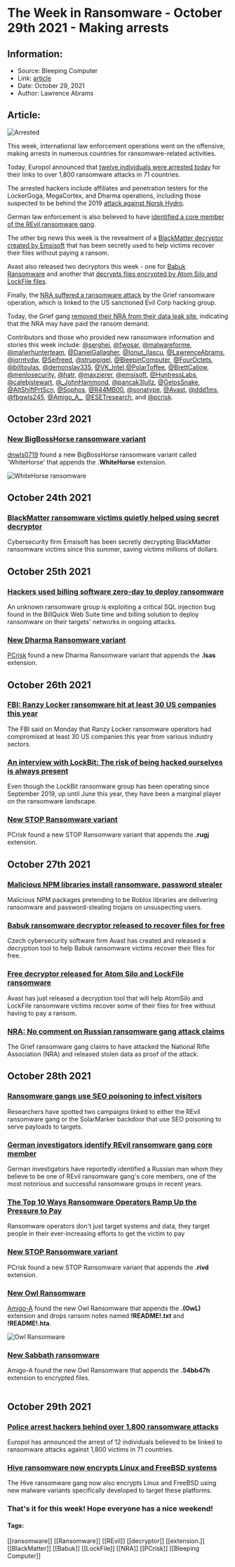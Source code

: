 # The Week in Ransomware - October 29th 2021 - Making arrests
### 

## Information:
+ Source: Bleeping Computer
+ Link: [article](https://www.bleepingcomputer.com/news/security/the-week-in-ransomware-october-29th-2021-making-arrests/)
+ Date: October 29, 2021
+ Author: Lawrence Abrams


## Article:
![Arrested](https://www.bleepstatic.com/content/hl-images/2021/10/29/arrest-cuffs.jpg)


This week, international law enforcement operations went on the offensive, making arrests in numerous countries for ransomware-related activities.


Today, Europol announced that [twelve individuals were arrested today](https://www.bleepingcomputer.com/news/security/police-arrest-hackers-behind-over-1-800-ransomware-attacks/) for their links to over 1,800 ransomware attacks in 71 countries.


The arrested hackers include affiliates and penetration testers for the LockerGoga, MegaCortex, and Dharma operations, including those suspected to be behind the 2019 [attack against Norsk Hydro](https://www.bleepingcomputer.com/news/security/lockergoga-ransomware-sends-norsk-hydro-into-manual-mode/).


German law enforcement is also believed to have [identified a core member of the REvil ransomware gang](https://www.bleepingcomputer.com/news/security/german-investigators-identify-revil-ransomware-gang-core-member/).


The other big news this week is the revealment of a [BlackMatter decryptor created by Emsisoft](https://www.bleepingcomputer.com/news/security/blackmatter-ransomware-victims-quietly-helped-using-secret-decryptor/) that has been secretly used to help victims recover their files without paying a ransom.


Avast also released two decryptors this week - one for [Babuk Ransomware](https://www.bleepingcomputer.com/news/security/babuk-ransomware-decryptor-released-to-recover-files-for-free/) and another that [decrypts files encrypted by Atom Silo and LockFile files](https://www.bleepingcomputer.com/news/security/free-decryptor-released-for-atom-silo-and-lockfile-ransomware/).


Finally, the [NRA suffered a ransomware attack](https://www.bleepingcomputer.com/news/security/nra-no-comment-on-russian-ransomware-gang-attack-claims/) by the Grief ransomware operation, which is linked to the US sanctioned Evil Corp hacking group.


Today, the Grief gang [removed their NRA from their data leak site](https://twitter.com/BrettCallow/status/1454085960912629764), indicating that the NRA may have paid the ransom demand.


Contributors and those who provided new ransomware information and stories this week include: [@serghei](https://twitter.com/serghei), [@fwosar](https://twitter.com/fwosar), [@malwareforme](https://twitter.com/malwareforme), [@malwrhunterteam](https://twitter.com/malwrhunterteam), [@DanielGallagher](https://twitter.com/DanielGallagher), [@Ionut\_Ilascu](https://twitter.com/Ionut_Ilascu), [@LawrenceAbrams](https://twitter.com/LawrenceAbrams), [@jorntvdw](https://twitter.com/jorntvdw), [@Seifreed](https://twitter.com/Seifreed), [@struppigel](https://twitter.com/struppigel), [@BleepinComputer](https://twitter.com/BleepinComputer), [@FourOctets](https://twitter.com/FourOctets), [@billtoulas](https://twitter.com/billtoulas), [@demonslay335](https://twitter.com/demonslay335), [@VK\_Intel](https://twitter.com/VK_Intel),[@PolarToffee](https://twitter.com/PolarToffee), [@BrettCallow](https://twitter.com/BrettCallow), [@menlosecurity](https://twitter.com/menlosecurity?lang=en), [@hatr](https://twitter.com/hatr), [@maxzierer](https://twitter.com/maxzierer), [@emsisoft](https://twitter.com/emsisoft), [@HuntressLabs](https://twitter.com/huntresslabs), [@calebjstewart](https://twitter.com/calebjstewart), [@\_JohnHammond](https://twitter.com/_JohnHammond), [@pancak3lullz](https://twitter.com/pancak3lullz), [@GelosSnake](https://twitter.com/GelosSnake), [@AltShiftPrtScn](https://twitter.com/AltShiftPrtScn), [@Sophos](https://twitter.com/Sophos), [@R44MB00](https://twitter.com/R44MB00), [@sonatype](https://twitter.com/sonatype), [@Avast](https://twitter.com/Avast), [@ddd1ms](https://twitter.com/ddd1ms), [@fbgwls245](https://twitter.com/fbgwls245), [@Amigo\_A\_](https://twitter.com/Amigo_A_), [@ESETresearch](https://twitter.com/ESETresearch), and [@pcrisk](https://twitter.com/pcrisk).


October 23rd 2021
-----------------


### [New BigBossHorse ransomware variant](https://twitter.com/fbgwls245/status/1452121786267566087)


[dnwls0719](https://twitter.com/fbgwls245) found a new BigBossHorse ransomware variant called 'WhiteHorse' that appends the **.WhiteHorse** extension.


![WhiteHorse ransomware](https://www.bleepstatic.com/images/news/columns/week-in-ransomware/2021/october/29/whitehorse.jpg)


October 24th 2021
-----------------


### [BlackMatter ransomware victims quietly helped using secret decryptor](https://www.bleepingcomputer.com/news/security/blackmatter-ransomware-victims-quietly-helped-using-secret-decryptor/)


Cybersecurity firm Emsisoft has been secretly decrypting BlackMatter ransomware victims since this summer, saving victims millions of dollars.


October 25th 2021
-----------------


### [Hackers used billing software zero-day to deploy ransomware](https://www.bleepingcomputer.com/news/security/hackers-used-billing-software-zero-day-to-deploy-ransomware/)


An unknown ransomware group is exploiting a critical SQL injection bug found in the BillQuick Web Suite time and billing solution to deploy ransomware on their targets' networks in ongoing attacks.


### [New Dharma Ransomware variant](https://twitter.com/pcrisk/status/1452526758486552579)


[PCrisk](https://twitter.com/pcrisk) found a new Dharma Ransomware variant that appends the **.lsas** extension.


October 26th 2021
-----------------


### [FBI: Ranzy Locker ransomware hit at least 30 US companies this year](https://www.bleepingcomputer.com/news/security/fbi-ranzy-locker-ransomware-hit-at-least-30-us-companies-this-year/)


The FBI said on Monday that Ranzy Locker ransomware operators had compromised at least 30 US companies this year from various industry sectors.


### [An interview with LockBit: The risk of being hacked ourselves is always present](https://therecord.media/an-interview-with-lockbit-the-risk-of-being-hacked-ourselves-is-always-present/)


Even though the LockBit ransomware group has been operating since September 2019, up until June this year, they have been a marginal player on the ransomware landscape.


### [New STOP Ransomware variant](https://twitter.com/pcrisk/status/1452892231631843332)


PCrisk found a new STOP Ransomware variant that appends the **.rugj** extension.


October 27th 2021
-----------------


### [Malicious NPM libraries install ransomware, password stealer](https://www.bleepingcomputer.com/news/security/malicious-npm-libraries-install-ransomware-password-stealer/)


Malicious NPM packages pretending to be Roblox libraries are delivering ransomware and password-stealing trojans on unsuspecting users.


### [Babuk ransomware decryptor released to recover files for free](https://www.bleepingcomputer.com/news/security/babuk-ransomware-decryptor-released-to-recover-files-for-free/)


Czech cybersecurity software firm Avast has created and released a decryption tool to help Babuk ransomware victims recover their files for free.


### [Free decryptor released for Atom Silo and LockFile ransomware](https://www.bleepingcomputer.com/news/security/free-decryptor-released-for-atom-silo-and-lockfile-ransomware/)


Avast has just released a decryption tool that will help AtomSilo and LockFile ransomware victims recover some of their files for free without having to pay a ransom.


### [NRA: No comment on Russian ransomware gang attack claims](https://www.bleepingcomputer.com/news/security/nra-no-comment-on-russian-ransomware-gang-attack-claims/)


The Grief ransomware gang claims to have attacked the National Rifle Association (NRA) and released stolen data as proof of the attack.


October 28th 2021
-----------------


### [Ransomware gangs use SEO poisoning to infect visitors](https://www.bleepingcomputer.com/news/security/ransomware-gangs-use-seo-poisoning-to-infect-visitors/)


Researchers have spotted two campaigns linked to either the REvil ransomware gang or the SolarMarker backdoor that use SEO poisoning to serve payloads to targets.


### [German investigators identify REvil ransomware gang core member](https://www.bleepingcomputer.com/news/security/german-investigators-identify-revil-ransomware-gang-core-member/)


German investigators have reportedly identified a Russian man whom they believe to be one of REvil ransomware gang's core members, one of the most notorious and successful ransomware groups in recent years.


### [The Top 10 Ways Ransomware Operators Ramp Up the Pressure to Pay](https://news.sophos.com/en-us/2021/10/28/the-top-10-ways-ransomware-operators-ramp-up-the-pressure-to-pay/)


Ransomware operators don't just target systems and data, they target people in their ever-increasing efforts to get the victim to pay


### [New STOP Ransomware variant](https://twitter.com/pcrisk/status/1453652831358042115)


PCrisk found a new STOP Ransomware variant that appends the **.rivd** extension.


### [New Owl Ransomware](https://twitter.com/Amigo_A_/status/1453818142526951429)


[Amigo-A](https://twitter.com/Amigo_A_) found the new Owl Ransomware that appends the **.(OwL)** extension and drops ransom notes named **!README!.txt** and **!README!.hta**.


![Owl Ransomware](https://www.bleepstatic.com/images/news/columns/week-in-ransomware/2021/october/29/owl.jpg)


### [New Sabbath ransomware](https://twitter.com/Amigo_A_/status/1453803985371082774)


Amigo-A found the new Owl Ransomware that appends the **.54bb47h** extension to encrypted files.


![Sabbath Ransomware](data:image/gif;base64,R0lGODlhAQABAAAAACH5BAEKAAEALAAAAAABAAEAAAICTAEAOw==)


October 29th 2021
-----------------


### [Police arrest hackers behind over 1,800 ransomware attacks](https://www.bleepingcomputer.com/news/security/police-arrest-hackers-behind-over-1-800-ransomware-attacks/)


Europol has announced the arrest of 12 individuals believed to be linked to ransomware attacks against 1,800 victims in 71 countries.


### [Hive ransomware now encrypts Linux and FreeBSD systems](https://www.bleepingcomputer.com/news/security/hive-ransomware-now-encrypts-linux-and-freebsd-systems/)


The Hive ransomware gang now also encrypts Linux and FreeBSD using new malware variants specifically developed to target these platforms.


### That's it for this week! Hope everyone has a nice weekend!




#### Tags:
[[ransomware]] [[Ransomware]] [[REvil]] [[decryptor]] [[extension.]] [[BlackMatter]] [[Babuk]] [[LockFile]] [[NRA]] [[PCrisk]] [[Bleeping Computer]]
